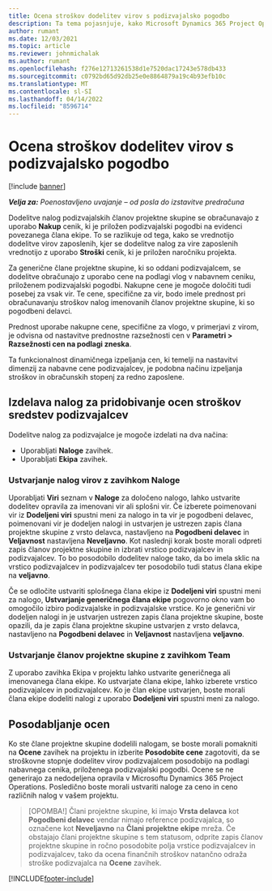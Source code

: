 ```yaml
---
title: Ocena stroškov dodelitev virov s podizvajalsko pogodbo
description: Ta tema pojasnjuje, kako Microsoft Dynamics 365 Project Operations izračuna oceno stroškov podizvajalskih dodelitev virov.
author: rumant
ms.date: 12/03/2021
ms.topic: article
ms.reviewer: johnmichalak
ms.author: rumant
ms.openlocfilehash: f276e12713261538d1e7520dac17243e578db433
ms.sourcegitcommit: c0792bd65d92db25e0e8864879a19c4b93efb10c
ms.translationtype: MT
ms.contentlocale: sl-SI
ms.lasthandoff: 04/14/2022
ms.locfileid: "8596714"
---
```

# <a name="cost-estimation-of-subcontracted-resource-assignments"></a>Ocena stroškov dodelitev virov s podizvajalsko pogodbo

[!include [banner](../../includes/dataverse-preview.md)]

_**Velja za:** Poenostavljeno uvajanje – od posla do izstavitve predračuna_

Dodelitve nalog podizvajalskih članov projektne skupine se obračunavajo z uporabo **Nakup** cenik, ki je priložen podizvajalski pogodbi na evidenci povezanega člana ekipe. To se razlikuje od tega, kako se vrednotijo dodelitve virov zaposlenih, kjer se dodelitve nalog za vire zaposlenih vrednotijo z uporabo **Stroški** cenik, ki je priložen naročniku projekta. 

Za generične člane projektne skupine, ki so oddani podizvajalcem, se dodelitve obračunajo z uporabo cene na podlagi vlog v nabavnem ceniku, priloženem podizvajalski pogodbi. Nakupne cene je mogoče določiti tudi posebej za vsak vir. Te cene, specifične za vir, bodo imele prednost pri obračunavanju stroškov nalog imenovanih članov projektne skupine, ki so pogodbeni delavci. 

Prednost uporabe nakupne cene, specifične za vlogo, v primerjavi z virom, je odvisna od nastavitve prednostne razsežnosti cen v **Parametri > Razsežnosti cen na podlagi zneska**.

Ta funkcionalnost dinamičnega izpeljanja cen, ki temelji na nastavitvi dimenzij za nabavne cene podizvajalcev, je podobna načinu izpeljanja stroškov in obračunskih stopenj za redno zaposlene. 

## <a name="creating-task-assignments-for-getting-cost-estimates-of-subcontractor-resources"></a>Izdelava nalog za pridobivanje ocen stroškov sredstev podizvajalcev

Dodelitve nalog za podizvajalce je mogoče izdelati na dva načina: 
- Uporabljati **Naloge** zavihek.
- Uporabljati **Ekipa** zavihek.

### <a name="creating-resources-assignments-using-the-tasks-tab"></a>Ustvarjanje nalog virov z zavihkom Naloge
Uporabljati **Viri** seznam v **Naloge** za določeno nalogo, lahko ustvarite dodelitev opravila za imenovani vir ali splošni vir. Če izberete poimenovani vir iz **Dodeljeni viri** spustni meni za nalogo in ta vir je pogodbeni delavec, poimenovani vir je dodeljen nalogi in ustvarjen je ustrezen zapis člana projektne skupine z vrsto delavca, nastavljeno na **Pogodbeni delavec** in **Veljavnost** nastavljena **Neveljavno**. Kot naslednji korak boste morali odpreti zapis članov projektne skupine in izbrati vrstico podizvajalcev in podizvajalcev. To bo posodobilo dodelitev naloge tako, da bo imela sklic na vrstico podizvajalcev in podizvajalcev ter posodobilo tudi status člana ekipe na **veljavno**.

Če se odločite ustvariti splošnega člana ekipe iz **Dodeljeni viri** spustni meni za nalogo, **Ustvarjanje generičnega člana ekipe** pogovorno okno vam bo omogočilo izbiro podizvajalske in podizvajalske vrstice. Ko je generični vir dodeljen nalogi in je ustvarjen ustrezen zapis člana projektne skupine, boste opazili, da je zapis člana projektne skupine ustvarjen z vrsto delavca, nastavljeno na **Pogodbeni delavec** in **Veljavnost** nastavljena **veljavno**.

### <a name="creating-project-team-members-using-the-team-tab"></a>Ustvarjanje članov projektne skupine z zavihkom Team
Z uporabo zavihka Ekipa v projektu lahko ustvarite generičnega ali imenovanega člana ekipe. Ko ustvarjate člana ekipe, lahko izberete vrstico podizvajalcev in podizvajalcev. Ko je član ekipe ustvarjen, boste morali člana ekipe dodeliti nalogi z uporabo **Dodeljeni viri** spustni meni za nalogo. 

## <a name="updating-estimates"></a>Posodabljanje ocen
Ko ste člane projektne skupine dodelili nalogam, se boste morali pomakniti na **Ocene** zavihek na projektu in izberite **Posodobite cene** zagotoviti, da se stroškovne stopnje dodelitev virov podizvajalcem posodobijo na podlagi nabavnega cenika, priloženega podizvajalski pogodbi. Ocene se ne generirajo za nedodeljena opravila v Microsoftu Dynamics 365 Project Operations. Posledično boste morali ustvariti naloge za ceno in ceno različnih nalog v vašem projektu. 

> [OPOMBA!] Člani projektne skupine, ki imajo **Vrsta delavca** kot **Pogodbeni delavec** vendar nimajo reference podizvajalca, so označene kot **Neveljavno** na **Člani projektne ekipe** mreža. Če obstajajo člani projektne skupine s tem statusom, odprite zapis članov projektne skupine in ročno posodobite polja vrstice podizvajalcev in podizvajalcev, tako da ocena finančnih stroškov natančno odraža stroške podizvajalca na **Ocene** zavihek. 


[!INCLUDE[footer-include](../../includes/footer-banner.md)]
